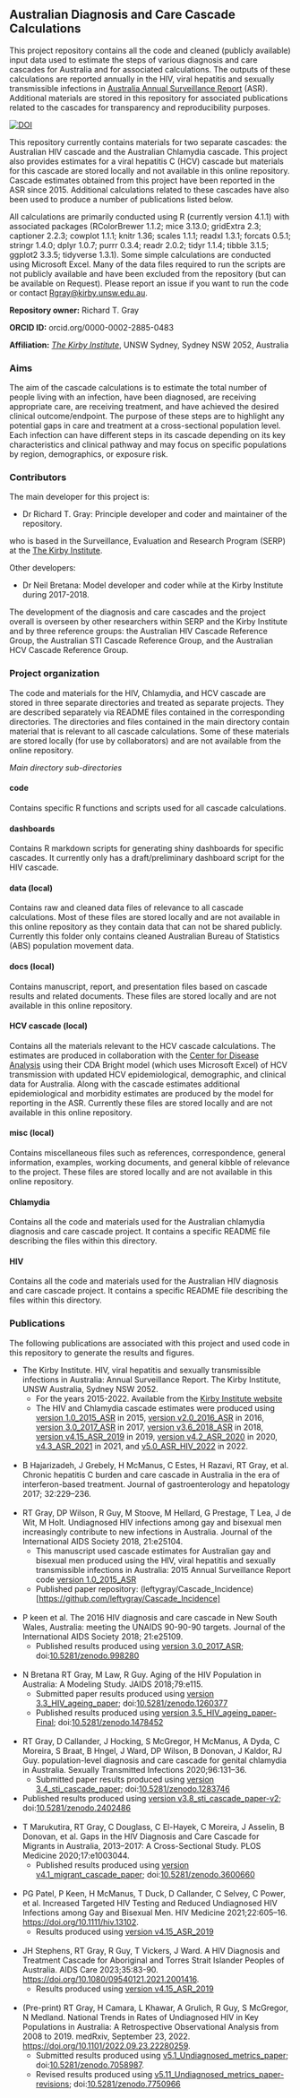 ## Australian Diagnosis and Care Cascade Calculations

This project repository contains all the code and cleaned (publicly available) input data used to estimate the steps of various diagnosis and care cascades for Australia and for associated calculations. The outputs of these calculations are reported annually in the HIV, viral hepatitis and sexually transmissible infections in [Australia Annual Surveillance Report](https://kirby.unsw.edu.au/report-type/annual-surveillance-reports) (ASR). Additional materials are stored in this repository for associated publications related to the cascades for transparency and reproducibility purposes.  

[![DOI](https://zenodo.org/badge/DOI/10.5281/zenodo.998279.svg)](https://doi.org/10.5281/zenodo.998279)

This repository currently contains materials for two separate cascades: the Australian HIV cascade and the Australian Chlamydia cascade. This project also provides estimates for a viral hepatitis C (HCV) cascade but materials for this cascade are stored locally and not available in this online repository. Cascade estimates obtained from this project have been reported in the ASR since 2015. Additional calculations related to these cascades have also been used to produce a number of publications listed below. 

All calculations are primarily conducted using R (currently version 4.1.1) with associated packages (RColorBrewer 1.1.2; mice 3.13.0; gridExtra 2.3; captioner 2.2.3; cowplot 1.1.1; knitr 1.36; scales 1.1.1; readxl 1.3.1; forcats 0.5.1; stringr 1.4.0; dplyr 1.0.7; purrr 0.3.4; readr 2.0.2; tidyr 1.1.4; tibble 3.1.5; ggplot2 3.3.5; tidyverse 1.3.1). Some simple calculations are conducted using Microsoft Excel. Many of the data files required to run the scripts are not publicly available and have been excluded from the repository (but can be available on Request). Please report an issue if you want to run the code or contact Rgray@kirby.unsw.edu.au. 

**Repository owner:** Richard T. Gray 

**ORCID ID:** orcid.org/0000-0002-2885-0483

**Affiliation:** [_The Kirby Institute_](https://kirby.unsw.edu.au/), UNSW Sydney, Sydney NSW 2052, Australia

### Aims ###

The aim of the cascade calculations is to estimate the total number of people living with an infection, have been diagnosed, are receiving appropriate care, are receiving treatment, and have achieved the desired clinical outcome/endpoint. The purpose of these steps are to highlight any potential gaps in care and treatment at a cross-sectional population level. Each infection can have different steps in its cascade depending on its key characteristics and clinical pathway and may focus on specific populations by region, demographics, or exposure risk. 

### Contributors ###

The main developer for this project is:

- Dr Richard T. Gray: Principle developer and coder and maintainer of the repository.

who is based in the Surveillance, Evaluation and Research Program (SERP) at the [The Kirby Institute](https://kirby.unsw.edu.au/). 

Other developers:

- Dr Neil Bretana: Model developer and coder while at the Kirby Institute during 2017-2018. 

The development of the diagnosis and care cascades and the project overall is overseen by other researchers within SERP and the Kirby Institute and by three reference groups: the Australian HIV Cascade Reference Group, the Australian STI Cascade Reference Group, and the Australian HCV Cascade Reference Group.

### Project organization ###

The code and materials for the HIV, Chlamydia, and HCV cascade are stored in three separate directories and treated as separate projects. They are described separately via README files contained in the corresponding directories. The directories and files contained in the main directory contain material that is relevant to all cascade calculations. Some of these materials are stored locally (for use by collaborators) and are not available from the online repository. 

_Main directory sub-directories_ 

#### code ####

Contains specific R functions and scripts used for all cascade calculations.  

#### dashboards ####

Contains R markdown scripts for generating shiny dashboards for specific cascades. It currently only has a draft/preliminary dashboard script for the HIV cascade.

#### data (local) ####

Contains raw and cleaned data files of relevance to all cascade calculations. Most of these files are stored locally and are not available in this online repository as they contain data that can not be shared publicly. Currently this folder only contains cleaned Australian Bureau of Statistics (ABS) population movement data. 

#### docs (local) ####

Contains manuscript, report, and presentation files based on cascade results and related documents. These files are stored locally and are not available in this online repository. 

#### HCV cascade (local) ####

Contains all the materials relevant to the HCV cascade calculations. The estimates are produced in collaboration with the [Center for Disease Analysis](http://centerforda.com/) using their CDA Bright model (which uses Microsoft Excel) of HCV transmission with updated HCV epidemiological, demographic, and clinical data for Australia. Along with the cascade estimates additional epidemiological and morbidity estimates are produced by the model for reporting in the ASR. Currently these files are stored locally and are not available in this online repository.

#### misc (local) ####

Contains miscellaneous files such as references, correspondence, general information, examples, working documents, and general kibble of relevance to the project. These files are stored locally and are not available in this online repository. 

#### Chlamydia ####

Contains all the code and materials used for the Australian chlamydia diagnosis and care cascade project. It contains a specific README file describing the files within this directory. 

#### HIV #####

Contains all the code and materials used for the Australian HIV diagnosis and care cascade project. It contains a specific README file describing the files within this directory. 

### Publications ###

The following publications are associated with this project and used code in this repository to generate the results and figures. 

- The Kirby Institute. HIV, viral hepatitis and sexually transmissible infections in Australia: Annual Surveillance Report. The Kirby Institute, UNSW Australia, Sydney NSW 2052.
	- For the years 2015-2022. Available from the [Kirby Institute website](https://kirby.unsw.edu.au/report-type/annual-surveillance-reports)
	- The HIV and Chlamydia cascade estimates were produced using [version 1.0_2015_ASR](https://github.com/leftygray/Cascade_calculations/releases/tag/v1.0_2015_ASR) in 2015, [version v2.0_2016_ASR](https://github.com/leftygray/Cascade_calculations/releases/tag/v2.0_2016_ASR) in 2016, [version 3.0_2017_ASR](https://github.com/leftygray/Cascade_calculations/releases/tag/v3.0_2017_ASR) in 2017, [version v3.6_2018_ASR](https://github.com/leftygray/Cascade_calculations/releases/tag/v3.6_2018_ASR) in 2018, [version v4.15_ASR_2019](https://github.com/leftygray/Cascade_calculations/releases/tag/v4.15_ASR_2019) in 2019, [version v4.2_ASR_2020](https://github.com/leftygray/Cascade_calculations/releases/tag/v4.2_ASR_2020) in 2020, [v4.3_ASR_2021](https://github.com/leftygray/Cascade_calculations/releases/tag/v4.3_ASR_2021) in 2021, and [v5.0_ASR_HIV_2022](https://github.com/The-Kirby-Institute/Cascade_calculations/releases/tag/v5.0_ASR_HIV_2022) in 2022. 
<br></br>
- B Hajarizadeh, J Grebely, H McManus, C Estes, H Razavi, RT Gray, et al. Chronic hepatitis C burden and care cascade in Australia in the era of interferon-based treatment. Journal of gastroenterology and hepatology 2017; 32:229–236.
<br></br>
- RT Gray, DP Wilson, R Guy, M Stoove, M Hellard, G Prestage, T Lea, J de Wit, M Holt. Undiagnosed HIV infections among gay and bisexual men increasingly contribute to new infections in Australia. Journal of the International AIDS Society 2018, 21:e25104.
    - This manuscript used cascade estimates for Australian gay and bisexual men produced using the HIV, viral hepatitis and sexually transmissible infections in Australia: 2015 Annual Surveillance Report code [version 1.0_2015_ASR](https://github.com/leftygray/Cascade_calculations/releases/tag/v1.0_2015_ASR)
    - Published paper repository: (leftygray/Cascade_Incidence)[https://github.com/leftygray/Cascade_Incidence]
<br></br>
- P keen et al. The 2016 HIV diagnosis and care cascade in New South Wales, Australia: meeting the UNAIDS 90-90-90 targets. Journal of the International AIDS Society 2018; 21:e25109.
	- Published results produced using [version 3.0_2017_ASR](https://github.com/leftygray/Cascade_calculations/releases/tag/v3.0_2017_ASR); doi:[10.5281/zenodo.998280](http://doi.org/10.5281/zenodo.998280)
<br></br>
- N Bretana RT Gray, M Law, R Guy. Aging of the HIV Population in Australia: A Modeling Study. JAIDS 2018;79:e115. 
    - Submitted paper results produced using [version 3.3_HIV_ageing_paper](https://github.com/leftygray/Cascade_calculations/releases/tag/v3.3_HIV_ageing_paper); doi:[10.5281/zenodo.1260377](http://doi.org/10.5281/zenodo.1260377)
    - Published results produced using [version 3.5_HIV_ageing_paper-Final](https://github.com/leftygray/Cascade_calculations/releases/tag/v3.5_HIV_ageing_paper-Final); doi:[10.5281/zenodo.1478452](https://doi.org/10.5281/zenodo.1478452)
<br></br>
- RT Gray, D Callander, J Hocking, S McGregor, H McManus, A Dyda, C Moreira, S Braat, B Hngel, J Ward, DP Wilson, B Donovan, J Kaldor, RJ Guy. population-level diagnosis and care cascade for genital chlamydia in Australia. Sexually Transmitted Infections 2020;96:131–36.
    - Submitted paper results produced using [version 3.4_sti_cascade_paper](https://github.com/leftygray/Cascade_calculations/releases/tag/v3.4_sti_cascade_paper); doi:[10.5281/zenodo.1283746](http://doi.org/10.5281/zenodo.998280)
- Published results produced using [version v3.8_sti_cascade_paper-v2](https://github.com/leftygray/Cascade_calculations/releases/tag/v3.8_sti_cascade_paper-v2); doi:[10.5281/zenodo.2402486](http://doi.org/10.5281/zenodo.2402486)
<br></br>
- T Marukutira, RT Gray, C Douglass, C El-Hayek, C Moreira, J Asselin, B Donovan, et al. Gaps in the HIV Diagnosis and Care Cascade for Migrants in Australia, 2013–2017: A Cross-Sectional Study. PLOS Medicine 2020;17:e1003044. 
    - Published results produced using [version v4.1_migrant_cascade_paper](https://github.com/leftygray/Cascade_calculations/releases/tag/v4.1_migrant_cascade_paper); doi:[10.5281/zenodo.3600660](http://doi.org/10.5281/zenodo.3600660)
<br></br>
- PG Patel, P Keen, H McManus, T Duck, D Callander, C Selvey, C Power, et al. Increased Targeted HIV Testing and Reduced Undiagnosed HIV Infections among Gay and Bisexual Men. HIV Medicine 2021;22:605–16. https://doi.org/10.1111/hiv.13102.
    - Results produced using [version v4.15_ASR_2019](https://github.com/leftygray/Cascade_calculations/releases/tag/v4.15_ASR_2019) 
<br></br>
- JH Stephens, RT Gray, R Guy, T Vickers, J Ward. A HIV Diagnosis and Treatment Cascade for Aboriginal and Torres Strait Islander Peoples of Australia. AIDS Care 2023;35:83-90. https://doi.org/10.1080/09540121.2021.2001416.
    - Results produced using [version v4.15_ASR_2019](https://github.com/leftygray/Cascade_calculations/releases/tag/v4.15_ASR_2019) 
<br></br>
- (Pre-print) RT Gray, H Camara, L Khawar, A Grulich, R Guy, S McGregor, N Medland. National Trends in Rates of Undiagnosed HIV in Key Populations in Australia: A Retrospective Observational Analysis from 2008 to 2019. medRxiv, September 23, 2022. https://doi.org/10.1101/2022.09.23.22280259.
    - Submitted results produced using [v5.1_Undiagnosed_metrics_paper](https://github.com/The-Kirby-Institute/Cascade_calculations/releases/tag/v5.1_Undiagnosed_metrics_paper); doi:[10.5281/zenodo.7058987](https://zenodo.org/record/7058987).
    - Revised results produced using [v5.11_Undiagnosed_metrics_paper-revisions](https://github.com/The-Kirby-Institute/Cascade_calculations/releases/tag/v5.11_Undiagnosed_metrics_paper-revisions); doi:[10.5281/zenodo.7750966](https://zenodo.org/record/7750966)


